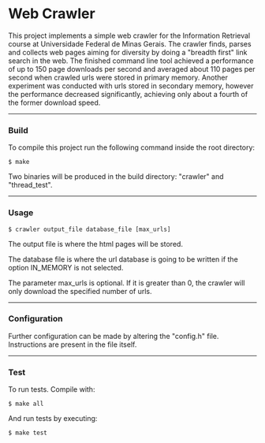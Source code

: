 # Web Crawler

This project implements a simple web crawler for the Information Retrieval course at Universidade Federal de Minas Gerais.
The crawler finds, parses and collects web pages aiming for diversity by doing a "breadth first" link search in the web.
The finished command line tool achieved a performance of up to 150 page downloads per second and averaged about 110 
pages per second when crawled urls were stored in primary memory. Another experiment was conducted
with urls stored in secondary memory, however the performance decreased significantly, achieving only
about a fourth of the former download speed.

---

### Build

To compile this project run the following command inside the root directory:

```
$ make
```

Two binaries will be produced in the build directory: "crawler" and "thread_test".

---

### Usage

```
$ crawler output_file database_file [max_urls]
```

The output file is where the html pages will be stored.

The database file is where the url database is going to be written if the option IN_MEMORY
is not selected.

The parameter max_urls is optional. If it is greater than 0, the crawler will only download the specified number of urls.

---

### Configuration

Further configuration can be made by altering the "config.h" file. Instructions are present in the file itself.

---

### Test

To run tests. Compile with:

```
$ make all
```

And run tests by executing:

```
$ make test
```
